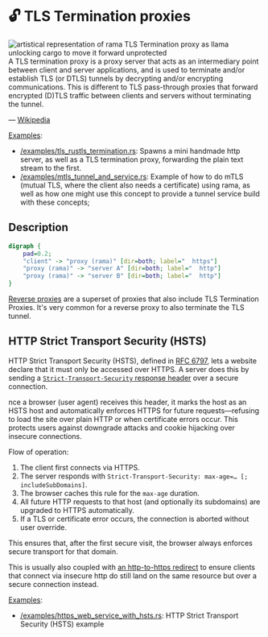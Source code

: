 # 🔓 TLS Termination proxies

<div class="book-article-intro">
    <img src="../img/proxy_llama_tls.jpeg" alt="artistical representation of rama TLS Termination proxy as llama unlocking cargo to move it forward unprotected">
    <div>
        A TLS termination proxy is a proxy server that acts as an intermediary point between client and server applications, and is used to terminate and/or establish TLS (or DTLS) tunnels by decrypting and/or encrypting communications. This is different to TLS pass-through proxies that forward encrypted (D)TLS traffic between clients and servers without terminating the tunnel.
        <p> — <a href="https://en.wikipedia.org/wiki/TLS_termination_proxy">Wikipedia</a></p>
    </div>
</div>

[Examples](https://github.com/plabayo/rama/tree/main/examples):

- [/examples/tls_rustls_termination.rs](https://github.com/plabayo/rama/tree/main/examples/tls_rustls_termination.rs):
  Spawns a mini handmade http server, as well as a TLS termination proxy, forwarding the
  plain text stream to the first.
- [/examples/mtls_tunnel_and_service.rs](https://github.com/plabayo/rama/blob/main/examples/mtls_tunnel_and_service.rs):
  Example of how to do mTLS (mutual TLS, where the client also needs a certificate) using rama,
  as well as how one might use this concept to provide a tunnel service build with these concepts;

## Description

<div class="book-article-image-center">

```dot process
digraph {
    pad=0.2;
    "client" -> "proxy (rama)" [dir=both; label="  https"]
    "proxy (rama)" -> "server A" [dir=both; label="  http"]
    "proxy (rama)" -> "server B" [dir=both; label="  http"]
}
```

</div>

[Reverse proxies](./reverse.md) are a superset of proxies that also
include TLS Termination Proxies. It's very common for a reverse proxy
to also terminate the TLS tunnel.

## HTTP Strict Transport Security (HSTS)

HTTP Strict Transport Security (HSTS), defined in
[RFC 6797](https://www.rfc-editor.org/rfc/rfc6797),
lets a website declare that it must only be accessed over HTTPS.
A server does this by sending a
[`Strict-Transport-Security` response header](https://ramaproxy.org/docs/rama/http/headers/struct.StrictTransportSecurity.html)
over a secure connection.

nce a browser (user agent) receives this header,
it marks the host as an HSTS host and automatically enforces
HTTPS for future requests—refusing to load the site over plain HTTP or
when certificate errors occur. This protects users against downgrade attacks
and cookie hijacking over insecure connections.

Flow of operation:
1. The client first connects via HTTPS.
2. The server responds with `Strict-Transport-Security: max-age=… [; includeSubDomains]`.
3. The browser caches this rule for the `max-age` duration.
4. All future HTTP requests to that host (and optionally its subdomains) are upgraded to HTTPS automatically.
5. If a TLS or certificate error occurs, the connection is aborted without user override.

This ensures that, after the first secure visit, the browser always enforces secure transport for that domain.

This is usually also coupled with
[an http-to-https redirect](https://ramaproxy.org/docs/rama/http/service/redirect/struct.RedirectHttpToHttps.html)
to ensure clients that connect via insecure http do still land
on the same resource but over a secure connection instead.

[Examples](https://github.com/plabayo/rama/tree/main/examples):

- [/examples/https_web_service_with_hsts.rs](https://github.com/plabayo/rama/tree/main/examples/https_web_service_with_hsts.rs):
  HTTP Strict Transport Security (HSTS) example
